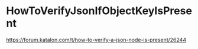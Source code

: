 # HowToVerifyJsonIfObjectKeyIsPresent
https://forum.katalon.com/t/how-to-verify-a-json-node-is-present/26244
